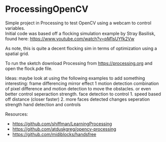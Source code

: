# ProcessingOpenCV
Simple project in Processing to test OpenCV using a webcam to control variables.  
Initial code was based off a flocking simulation example by Stray Basilisk, found here: https://www.youtube.com/watch?v=pM1sUYfk2Vw

As note, this is quite a decent flocking sim in terms of optimization using a spatial grid.
 
To run the sketch download Processing from https://processing.org and open the flock.pde file.

Ideas:
	maybe look at using the following examples to add something interesting: 
        frame differencing
        mirror effect 1
        motion detection
        combination of pixel difference and motion detection to move the obstacles.  or even better control seperaction strength. 
        face detection to control 1. speed based off distance (closer faster) 2. more faces detected changes seperation strength
        hand detection and controls

Resources:
- https://github.com/shiffman/LearningProcessing
- https://github.com/atduskgreg/opencv-processing
- https://github.com/midiblocks/handsfree

